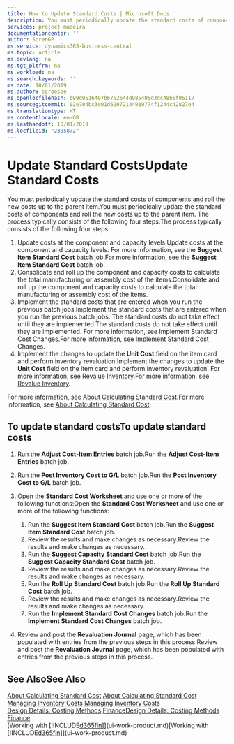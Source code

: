 ```yaml
---
title: How to Update Standard Costs | Microsoft Docs
description: You must periodically update the standard costs of components and roll the new costs up to the parent item.
services: project-madeira
documentationcenter: ''
author: SorenGP
ms.service: dynamics365-business-central
ms.topic: article
ms.devlang: na
ms.tgt_pltfrm: na
ms.workload: na
ms.search.keywords: ''
ms.date: 10/01/2019
ms.author: sgroespe
ms.openlocfilehash: b99d9516407b6752644d985405d3dc48b5f95117
ms.sourcegitcommit: 02e704bc3e01d62072144919774f1244c42827e4
ms.translationtype: HT
ms.contentlocale: en-GB
ms.lasthandoff: 10/01/2019
ms.locfileid: "2305872"
---
```

# <a name="update-standard-costs"></a><span data-ttu-id="236f5-103">Update Standard Costs</span><span class="sxs-lookup"><span data-stu-id="236f5-103">Update Standard Costs</span></span>
<span data-ttu-id="236f5-104">You must periodically update the standard costs of components and roll the new costs up to the parent item.</span><span class="sxs-lookup"><span data-stu-id="236f5-104">You must periodically update the standard costs of components and roll the new costs up to the parent item.</span></span> <span data-ttu-id="236f5-105">The process typically consists of the following four steps:</span><span class="sxs-lookup"><span data-stu-id="236f5-105">The process typically consists of the following four steps:</span></span>  

1.  <span data-ttu-id="236f5-106">Update costs at the component and capacity levels.</span><span class="sxs-lookup"><span data-stu-id="236f5-106">Update costs at the component and capacity levels.</span></span> <span data-ttu-id="236f5-107">For more information, see the **Suggest Item Standard Cost** batch job.</span><span class="sxs-lookup"><span data-stu-id="236f5-107">For more information, see the **Suggest Item Standard Cost** batch job.</span></span>  
2.  <span data-ttu-id="236f5-108">Consolidate and roll up the component and capacity costs to calculate the total manufacturing or assembly cost of the items.</span><span class="sxs-lookup"><span data-stu-id="236f5-108">Consolidate and roll up the component and capacity costs to calculate the total manufacturing or assembly cost of the items.</span></span>  
3.  <span data-ttu-id="236f5-109">Implement the standard costs that are entered when you run the previous batch jobs.</span><span class="sxs-lookup"><span data-stu-id="236f5-109">Implement the standard costs that are entered when you run the previous batch jobs.</span></span> <span data-ttu-id="236f5-110">The standard costs do not take effect until they are implemented.</span><span class="sxs-lookup"><span data-stu-id="236f5-110">The standard costs do not take effect until they are implemented.</span></span> <span data-ttu-id="236f5-111">For more information, see Implement Standard Cost Changes.</span><span class="sxs-lookup"><span data-stu-id="236f5-111">For more information, see Implement Standard Cost Changes.</span></span>  
4.  <span data-ttu-id="236f5-112">Implement the changes to update the **Unit Cost** field on the item card and perform inventory revaluation.</span><span class="sxs-lookup"><span data-stu-id="236f5-112">Implement the changes to update the **Unit Cost** field on the item card and perform inventory revaluation.</span></span> <span data-ttu-id="236f5-113">For more information, see [Revalue Inventory](inventory-how-revalue-inventory.md).</span><span class="sxs-lookup"><span data-stu-id="236f5-113">For more information, see [Revalue Inventory](inventory-how-revalue-inventory.md).</span></span>  

<span data-ttu-id="236f5-114">For more information, see [About Calculating Standard Cost](finance-about-calculating-standard-cost.md).</span><span class="sxs-lookup"><span data-stu-id="236f5-114">For more information, see [About Calculating Standard Cost](finance-about-calculating-standard-cost.md).</span></span>  
## <a name="to-update-standard-costs"></a><span data-ttu-id="236f5-115">To update standard costs</span><span class="sxs-lookup"><span data-stu-id="236f5-115">To update standard costs</span></span>  
1.  <span data-ttu-id="236f5-116">Run the **Adjust Cost-Item Entries** batch job.</span><span class="sxs-lookup"><span data-stu-id="236f5-116">Run the **Adjust Cost-Item Entries** batch job.</span></span>  
2.  <span data-ttu-id="236f5-117">Run the **Post Inventory Cost to G/L** batch job.</span><span class="sxs-lookup"><span data-stu-id="236f5-117">Run the **Post Inventory Cost to G/L** batch job.</span></span>  
3.  <span data-ttu-id="236f5-118">Open the **Standard Cost Worksheet** and use one or more of the following functions:</span><span class="sxs-lookup"><span data-stu-id="236f5-118">Open the **Standard Cost Worksheet** and use one or more of the following functions:</span></span>  

    1.  <span data-ttu-id="236f5-119">Run the **Suggest Item Standard Cost** batch job.</span><span class="sxs-lookup"><span data-stu-id="236f5-119">Run the **Suggest Item Standard Cost** batch job.</span></span>  
    2.  <span data-ttu-id="236f5-120">Review the results and make changes as necessary.</span><span class="sxs-lookup"><span data-stu-id="236f5-120">Review the results and make changes as necessary.</span></span>  
    3.  <span data-ttu-id="236f5-121">Run the **Suggest Capacity Standard Cost** batch job.</span><span class="sxs-lookup"><span data-stu-id="236f5-121">Run the **Suggest Capacity Standard Cost** batch job.</span></span>  
    4.  <span data-ttu-id="236f5-122">Review the results and make changes as necessary.</span><span class="sxs-lookup"><span data-stu-id="236f5-122">Review the results and make changes as necessary.</span></span>
    5. <span data-ttu-id="236f5-123">Run the **Roll Up Standard Cost** batch job.</span><span class="sxs-lookup"><span data-stu-id="236f5-123">Run the **Roll Up Standard Cost** batch job.</span></span>
    6.  <span data-ttu-id="236f5-124">Review the results and make changes as necessary.</span><span class="sxs-lookup"><span data-stu-id="236f5-124">Review the results and make changes as necessary.</span></span>
    7.  <span data-ttu-id="236f5-125">Run the **Implement Standard Cost Changes** batch job.</span><span class="sxs-lookup"><span data-stu-id="236f5-125">Run the **Implement Standard Cost Changes** batch job.</span></span>  
4.  <span data-ttu-id="236f5-126">Review and post the **Revaluation Journal** page, which has been populated with entries from the previous steps in this process.</span><span class="sxs-lookup"><span data-stu-id="236f5-126">Review and post the **Revaluation Journal** page, which has been populated with entries from the previous steps in this process.</span></span>  

## <a name="see-also"></a><span data-ttu-id="236f5-127">See Also</span><span class="sxs-lookup"><span data-stu-id="236f5-127">See Also</span></span>  
 <span data-ttu-id="236f5-128">[About Calculating Standard Cost](finance-about-calculating-standard-cost.md) </span><span class="sxs-lookup"><span data-stu-id="236f5-128">[About Calculating Standard Cost](finance-about-calculating-standard-cost.md) </span></span>  
 <span data-ttu-id="236f5-129">[Managing Inventory Costs](finance-manage-inventory-costs.md) </span><span class="sxs-lookup"><span data-stu-id="236f5-129">[Managing Inventory Costs](finance-manage-inventory-costs.md) </span></span>  
 <span data-ttu-id="236f5-130">[Design Details: Costing Methods](design-details-costing-methods.md) [Finance](finance.md)</span><span class="sxs-lookup"><span data-stu-id="236f5-130">[Design Details: Costing Methods](design-details-costing-methods.md) [Finance](finance.md)</span></span>  
 <span data-ttu-id="236f5-131">[Working with [!INCLUDE[d365fin](includes/d365fin_md.md)]](ui-work-product.md)</span><span class="sxs-lookup"><span data-stu-id="236f5-131">[Working with [!INCLUDE[d365fin](includes/d365fin_md.md)]](ui-work-product.md)</span></span>  

